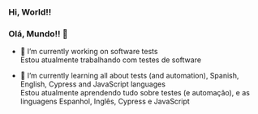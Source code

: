 ### Hi, World!!  
### Olá, Mundo!! 👋


- 🔭 I’m currently working on software tests <br>
      Estou atualmente trabalhando com testes de software

- 🌱 I’m currently learning all about tests (and automation), Spanish, English, Cypress  and JavaScript languages <br>
      Estou atualmente aprendendo tudo sobre testes (e automação), e as linguagens Espanhol, Inglês, Cypress e JavaScript
      
<!-- div>
  <a href="https://github.com/tacial">
  <img height="180em" src="https://github-readme-stats-vercel.app/api?username=tacial&show_icons=true&theme=dark&include_all_commits=true&count_private=false"/>
  <img height="180em" src="https://github-readme-stats-vercel.app/api/top-langs/?username=tacial&layout=compact&langs_count=4&theme=dark"/>
</div -->
      
